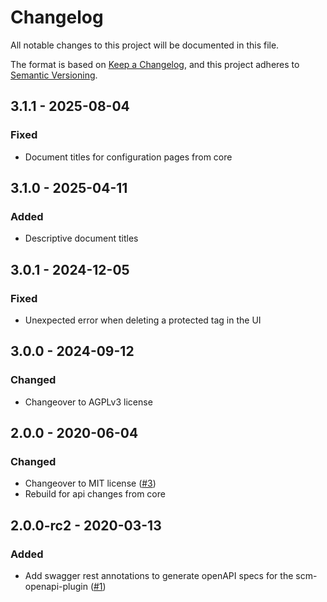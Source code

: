 # Changelog
All notable changes to this project will be documented in this file.

The format is based on [Keep a Changelog](https://keepachangelog.com/en/1.0.0/),
and this project adheres to [Semantic Versioning](https://semver.org/spec/v2.0.0.html).

## 3.1.1 - 2025-08-04
### Fixed
- Document titles for configuration pages from core

## 3.1.0 - 2025-04-11
### Added
- Descriptive document titles

## 3.0.1 - 2024-12-05
### Fixed
- Unexpected error when deleting a protected tag in the UI

## 3.0.0 - 2024-09-12
### Changed
- Changeover to AGPLv3 license

## 2.0.0 - 2020-06-04
### Changed
- Changeover to MIT license ([#3](https://github.com/scm-manager/scm-tagprotection-plugin/pull/3))
- Rebuild for api changes from core

## 2.0.0-rc2 - 2020-03-13
### Added
- Add swagger rest annotations to generate openAPI specs for the scm-openapi-plugin ([#1](https://github.com/scm-manager/scm-tagprotection-plugin/pull/1))

[2.0.0]: https://github.com/scm-manager/scm-tagprotection-plugin/releases/tag/2.0.0
[2.0.0-rc2]: https://github.com/scm-manager/scm-tagprotection-plugin/releases/tag/2.0.0-rc2
